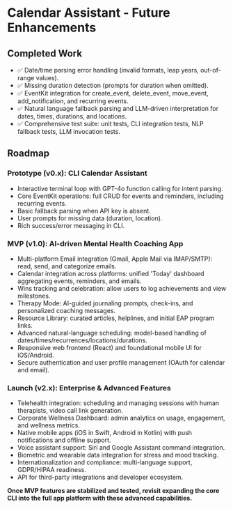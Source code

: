 # Calendar Assistant - Future Enhancements

## Completed Work

- ✅ Date/time parsing error handling (invalid formats, leap years, out-of-range values).
- ✅ Missing duration detection (prompts for duration when omitted).
- ✅ EventKit integration for create_event, delete_event, move_event, add_notification, and recurring events.
- ✅ Natural language fallback parsing and LLM-driven interpretation for dates, times, durations, and locations.
- ✅ Comprehensive test suite: unit tests, CLI integration tests, NLP fallback tests, LLM invocation tests.

## Roadmap

### Prototype (v0.x): CLI Calendar Assistant

- Interactive terminal loop with GPT-4o function calling for intent parsing.
- Core EventKit operations: full CRUD for events and reminders, including recurring events.
- Basic fallback parsing when API key is absent.
- User prompts for missing data (duration, location).
- Rich success/error messaging in CLI.

### MVP (v1.0): AI-driven Mental Health Coaching App

- Multi-platform Email integration (Gmail, Apple Mail via IMAP/SMTP): read, send, and categorize emails.
- Calendar integration across platforms: unified 'Today' dashboard aggregating events, reminders, and emails.
- Wins tracking and celebration: allow users to log achievements and view milestones.
- Therapy Mode: AI-guided journaling prompts, check-ins, and personalized coaching messages.
- Resource Library: curated articles, helplines, and initial EAP program links.
- Advanced natural-language scheduling: model-based handling of dates/times/recurrences/locations/durations.
- Responsive web frontend (React) and foundational mobile UI for iOS/Android.
- Secure authentication and user profile management (OAuth for calendar and email).

### Launch (v2.x): Enterprise & Advanced Features

- Telehealth integration: scheduling and managing sessions with human therapists, video call link generation.
- Corporate Wellness Dashboard: admin analytics on usage, engagement, and wellness metrics.
- Native mobile apps (iOS in Swift, Android in Kotlin) with push notifications and offline support.
- Voice assistant support: Siri and Google Assistant command integration.
- Biometric and wearable data integration for stress and mood tracking.
- Internationalization and compliance: multi-language support, GDPR/HIPAA readiness.
- API for third-party integrations and developer ecosystem.

**Once MVP features are stabilized and tested, revisit expanding the core CLI into the full app platform with these advanced capabilities.**
